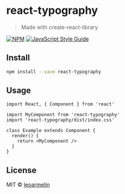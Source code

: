 # react-typography

> Made with create-react-library

[![NPM](https://img.shields.io/npm/v/react-typography.svg)](https://www.npmjs.com/package/react-typography) [![JavaScript Style Guide](https://img.shields.io/badge/code_style-standard-brightgreen.svg)](https://standardjs.com)

## Install

```bash
npm install --save react-typography
```

## Usage

```tsx
import React, { Component } from 'react'

import MyComponent from 'react-typography'
import 'react-typography/dist/index.css'

class Example extends Component {
  render() {
    return <MyComponent />
  }
}
```

## License

MIT © [leoarmelin](https://github.com/leoarmelin)
